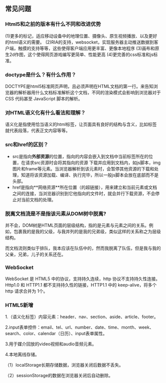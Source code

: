 ## 常见问题
### Html5和之前的版本有什么不同和改进优势

(1)更多的标记，适应移动设备中的地理位置、摄像头、原生视频播放、以及更好的html语义的需要。
(2)RIA的支持，websocket，实现服务器主动推送数据到客户端，触摸的支持等等，这些使得客户端应用更丰富、更像本地程序
(3)画布和原生2d作图，这个使得网页游戏编写更简单、性能更高
(4)更完善的css标准和js标准。

### doctype是什么？有什么作用？

DOCTYPE是html5标准⽹⻚声明，且必须声明在HTML⽂档的第一行。来告知浏览器的解析器⽤什么⽂档标准解析这个⽂档，不同的渲染模式会影响到浏览器对于 CSS 代码甚⾄ JavaScript 脚本的解析。

### 对HTML语义化有什么看法和理解？

语义化是指使⽤恰当语义的html标签，让⻚⾯具有良好的结构与含义，⽐如标签就代表段落，代表正⽂内容等等。 

### src和href的区别？

- src是指向**外部资源**的位置，指向的内容会嵌⼊到⽂档中当前标签所在的位置，在请求src资源时会将其指向的资源 下载并应⽤到⽂档内，如js脚本，img图⽚和frame等元素。当浏览器解析到该元素时，会暂停其他资源的下载和处理，知道将该资源加载、编译、执⾏完毕，所以⼀般js脚本会放在底部⽽不是头部。
- href是指向**⽹络资源**所在位置（的超链接），⽤来建⽴和当前元素或⽂档之间的连接，当浏览器识别到它他指向的⽂件时，就会并⾏下载资源，不会停⽌对当前⽂档的处理。

### 脱离文档流是不是指该元素从DOM树中脱离?

并不会，DOM树是HTML页面的层级结构，指的是元素与元素之间的关系。例如，包裹我的是我的父级，与我并列的是我的兄弟级，类似这样的关系称之为层级结构。

而文档流则类似于排队，我本应该在队伍中的，然而我脱离了队伍，但是我与我的父亲，兄弟，儿子的关系还在。

### WebSocket

WebSocket 是 HTML5 中的协议，支持持久连续，http 协议不支持持久性连接。Http1.0 和 HTTP1.1 都不支持持久性的链接，HTTP1.1 中的 keep-alive，将多个 http 请求合并为 1个。

### HTML5新增
1.（语义化标签）内容元素：header、nav、section、aside、article、footer。

2.input表单控件：email、tel、url、number、date、time、month、week、search、color、calendar（日历）、input表单属性。

3.用于媒介回放的video视频和audio音频元素。

4.本地离线存储。

（1）localStorage长期存储数据，浏览器关闭后数据不丢失。

（2）sessionStorage的数据在浏览器关闭后自动删除。